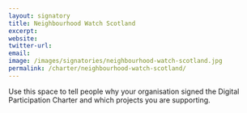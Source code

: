```yaml
---
layout: signatory
title: Neighbourhood Watch Scotland
excerpt: 
website: 
twitter-url:
email: 
image: /images/signatories/neighbourhood-watch-scotland.jpg
permalink: /charter/neighbourhood-watch-scotland/
---
```


Use this space to tell people why your organisation signed the Digital Participation Charter and which projects you are supporting.